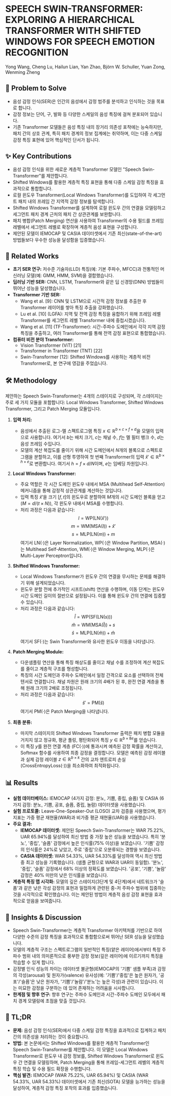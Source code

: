 # SPEECH SWIN-TRANSFORMER: EXPLORING A HIERARCHICAL TRANSFORMER WITH SHIFTED WINDOWS FOR SPEECH EMOTION RECOGNITION
Yong Wang, Cheng Lu, Hailun Lian, Yan Zhao, Björn W. Schuller, Yuan Zong, Wenming Zheng

## 🧩 Problem to Solve
*   음성 감정 인식(SER)은 인간의 음성에서 감정 범주를 분석하고 인식하는 것을 목표로 합니다.
*   감정 정보는 단어, 구, 발화 등 다양한 스케일의 음성 특징에 걸쳐 분포되어 있습니다.
*   기존 Transformer 모델들은 음성 특징 내의 장거리 의존성 포착에는 능숙하지만, 패치 간의 상호 관계, 특히 패치 경계의 정보 집계에는 취약하며, 이는 다중 스케일 감정 특징 표현에 있어 핵심적인 단서가 됩니다.

## ✨ Key Contributions
*   음성 감정 인식을 위한 새로운 계층적 Transformer 모델인 "Speech Swin-Transformer"를 제안합니다.
*   Shifted Windows를 활용한 계층적 특징 표현을 통해 다중 스케일 감정 특징을 효과적으로 통합합니다.
*   로컬 윈도우 Transformer(Local Windows Transformer)를 도입하여 각 세그먼트 패치 내의 프레임 간 지역적 감정 정보를 탐색합니다.
*   Shifted Windows Transformer를 설계하여 로컬 윈도우 간의 연결을 모델링하고 세그먼트 패치 경계 근처의 패치 간 상관관계를 보완합니다.
*   패치 병합(Patch Merging) 연산을 사용하여 Transformer의 수용 필드를 프레임 레벨에서 세그먼트 레벨로 확장하며 계층적 음성 표현을 구성합니다.
*   제안된 모델이 IEMOCAP 및 CASIA 데이터셋에서 기존 최신(state-of-the-art) 방법들보다 우수한 성능을 달성함을 입증했습니다.

## 📎 Related Works
*   **초기 SER 연구:** 저수준 기술자(LLD) 특징(예: 기본 주파수, MFCC)과 전통적인 머신러닝 모델(예: GMM, HMM, SVM)을 결합했습니다.
*   **딥러닝 기반 SER:** CNN, LSTM, Transformer와 같은 딥 신경망(DNN) 방법들이 뛰어난 성능을 달성했습니다.
*   **Transformer 기반 SER:**
    *   Wang et al. [9]: CNN 및 LSTM으로 시간적 감정 정보를 추출한 후 Transformer 레이어를 쌓아 특징 추출을 강화했습니다.
    *   Lu et al. [10] (LGFA): 지역 및 전역 감정 특징을 융합하기 위해 프레임 레벨 Transformer를 세그먼트 레벨 Transformer 내에 중첩시켰습니다.
    *   Wang et al. [11] (TF-Transformer): 시간-주파수 도메인에서 각각 지역 감정 특징을 추출하고, 여러 Transformer를 통해 전역 감정 표현으로 통합했습니다.
*   **컴퓨터 비전 분야 Transformer:**
    *   Vision Transformer (ViT) [21]
    *   Transformer in Transformer (TNT) [22]
    *   Swin-Transformer [12]: Shifted Windows를 사용하는 계층적 비전 Transformer로, 본 연구에 영감을 주었습니다.

## 🛠️ Methodology
제안하는 Speech Swin-Transformer는 4개의 스테이지로 구성되며, 각 스테이지는 주로 세 가지 모듈을 포함합니다: Local Windows Transformer, Shifted Windows Transformer, 그리고 Patch Merging 모듈입니다.

1.  **입력 처리:**
    *   음성에서 추출된 로그-멜 스펙트로그램 특징 $x \in \mathbb{R}^{b \times c \times f \times d}$을 모델의 입력으로 사용합니다. 여기서 $b$는 배치 크기, $c$는 채널 수, $f$는 멜 필터 뱅크 수, $d$는 음성 프레임 수입니다.
    *   모델의 계산 복잡도를 줄이기 위해 시간 도메인에서 $N$개의 블록으로 스펙트로그램을 분할하고, 이를 선형 투영하여 첫 번째 Transformer의 입력 $\hat{x}' \in \mathbb{R}^{b \times h \times e}$로 변환합니다. 여기서 $h=f \times d/N$이며, $e$는 임베딩 차원입니다.

2.  **Local Windows Transformer:**
    *   주요 역할은 각 시간 도메인 윈도우 내에서 MSA (Multihead Self-Attention) 메커니즘을 통해 감정적 상관관계를 계산하는 것입니다.
    *   입력 특징 $\hat{x}'$을 크기 $[f, t]$의 윈도우로 분할하여 $M$개의 시간 도메인 블록을 얻고 ($M=d/(t \times N)$), 각 윈도우 내에서 MSA를 수행합니다.
    *   처리 과정은 다음과 같습니다:
        $$l = \text{WP}(\text{LN}(\hat{x}'))$$
        $$m = \text{WM}(\text{MSA}(l)) + \hat{x}'$$
        $$s = \text{MLP}(\text{LN}(m)) + m$$
        여기서 $\text{LN}(\cdot)$은 Layer Normalization, $\text{WP}(\cdot)$은 Window Partition, $\text{MSA}(\cdot)$는 Multihead Self-Attention, $\text{WM}(\cdot)$은 Window Merging, $\text{MLP}(\cdot)$은 Multi-Layer Perceptron입니다.

3.  **Shifted Windows Transformer:**
    *   Local Windows Transformer가 윈도우 간의 연결을 무시하는 문제를 해결하기 위해 설계되었습니다.
    *   윈도우 분할 전에 추가적인 시프트(shift) 연산을 수행하며, 이동 단계는 윈도우 시간 도메인 길이의 절반으로 설정됩니다. 이를 통해 윈도우 간의 연결에 집중할 수 있습니다.
    *   처리 과정은 다음과 같습니다:
        $$\hat{l} = \text{WP}(\text{SF}(\text{LN}(s)))$$
        $$\hat{m} = \text{WM}(\text{MSA}(\hat{l})) + s$$
        $$\hat{s} = \text{MLP}(\text{LN}(\hat{m})) + \hat{m}$$
        여기서 $\text{SF}(\cdot)$는 Swin Transformer와 유사한 윈도우 이동을 나타냅니다.

4.  **Patch Merging Module:**
    *   다운샘플링 연산을 통해 특징 해상도를 줄이고 채널 수를 조정하여 계산 복잡도를 줄이고 계층적 구조를 형성합니다.
    *   특징의 시간 도메인과 주파수 도메인에서 일정 간격으로 요소를 선택하여 전체 텐서로 연결합니다. 채널 차원은 원래 크기의 4배가 된 후, 완전 연결 계층을 통해 원래 크기의 2배로 조정됩니다.
    *   처리 과정은 다음과 같습니다:
        $$\hat{s}' = \text{PM}(\hat{s})$$
        여기서 $\text{PM}(\cdot)$은 Patch Merging을 나타냅니다.

5.  **최종 분류:**
    *   마지막 스테이지의 Shifted Windows Transformer 출력은 패치 병합 모듈을 거치지 않고 정규화, 평균 풀링, 평탄화되어 특징 $y \in \mathbb{R}^{b \times 8e}$를 얻습니다.
    *   이 특징 $y$를 완전 연결 계층 $(\text{FC}(\cdot))$에 통과시켜 예측된 감정 확률을 계산하고, Softmax 함수를 사용하여 최종 감정을 결정합니다. 모델은 예측된 감정 레이블과 실제 감정 레이블 $z \in \mathbb{R}^{b \times k}$ 간의 교차 엔트로피 손실($\text{CrossEntropyLoss}(\cdot)$)을 최소화하여 최적화됩니다.

## 📊 Results
*   **실험 데이터베이스:** IEMOCAP (4가지 감정: 분노, 기쁨, 중립, 슬픔) 및 CASIA (6가지 감정: 분노, 기쁨, 공포, 슬픔, 중립, 놀람) 데이터셋을 사용했습니다.
*   **실험 프로토콜:** Leave-One-Speaker-Out (LOSO) 교차 검증을 사용했으며, 평가 지표는 가중 평균 재현율(WAR)과 비가중 평균 재현율(UAR)을 사용했습니다.
*   **주요 결과:**
    *   **IEMOCAP 데이터셋:** 제안된 Speech Swin-Transformer는 WAR 75.22%, UAR 65.94%를 달성하여 최신 방법 중 가장 높은 성능을 보였습니다. 특히 '분노', '중립', '슬픔' 감정에서 높은 인식률(75% 이상)을 보였습니다. '기쁨' 감정의 인식률은 24%로 낮았고, 주로 '중립'으로 오분류되는 경향을 보였습니다.
    *   **CASIA 데이터셋:** WAR 54.33%, UAR 54.33%를 달성하여 역시 최신 방법 중 최고 성능을 기록했습니다. (샘플 균형으로 WAR과 UAR이 동일함). '분노', '중립', '슬픔' 감정에서 68% 이상의 정확도를 보였습니다. '공포', '기쁨', '놀람' 감정은 40% 미만의 낮은 인식률을 보였습니다.
*   **계층적 특징 맵 시각화:** 모델의 깊은 스테이지(3단계 및 4단계)에서 네트워크가 '슬픔'과 같은 낮은 각성 감정의 표현과 밀접하게 관련된 중-저 주파수 범위에 집중하는 것을 시각적으로 확인했습니다. 이는 제안된 방법이 계층적 음성 감정 표현을 효과적으로 얻음을 보여줍니다.

## 🧠 Insights & Discussion
*   Speech Swin-Transformer는 계층적 Transformer 아키텍처를 기반으로 하여 다양한 수준의 감정 특징을 효과적으로 통합함으로써 뛰어난 SER 성능을 달성했습니다.
*   모델의 계층적 구조는 스펙트로그램의 일반적인 특징(얕은 레이어)에서부터 특정 주파수 범위 내의 의미론적으로 풍부한 감정 정보(깊은 레이어)에 이르기까지 특징을 학습할 수 있게 합니다.
*   감정별 인식 성능의 차이는 데이터셋 불균형(IEMOCAP의 '기쁨' 샘플 부족)과 감정의 각성(arousal) 및 원자가(valence) 유사성(예: '기쁨'/'중립'은 높은 원자가, '공포'/'슬픔'은 낮은 원자가, '기쁨'/'놀람'/'분노'는 높은 각성)과 관련이 있습니다. 이는 미묘한 감정을 구분하는 데 있어 존재하는 어려움을 시사합니다.
*   **한계점 및 향후 연구:** 향후 연구는 주파수 도메인과 시간-주파수 도메인 모두에서 패치 경계 모델링에 초점을 맞출 것입니다.

## 📌 TL;DR
*   **문제:** 음성 감정 인식(SER)에서 다중 스케일 감정 특징을 효과적으로 집계하고 패치 간의 의존성을 처리하는 것이 중요합니다.
*   **방법:** 본 논문에서는 Shifted Windows를 활용한 계층적 Transformer인 Speech Swin-Transformer를 제안합니다. 이 모델은 Local Windows Transformer로 윈도우 내 감정 정보를, Shifted Windows Transformer로 윈도우 간 연결을 모델링하며, Patch Merging을 통해 프레임-세그먼트 레벨의 계층적 특징 학습 및 수용 필드 확장을 수행합니다.
*   **핵심 발견:** IEMOCAP (WAR 75.22%, UAR 65.94%) 및 CASIA (WAR 54.33%, UAR 54.33%) 데이터셋에서 기존 최신(SOTA) 모델을 능가하는 성능을 달성하여, 계층적 감정 특징 포착의 효과를 입증했습니다.